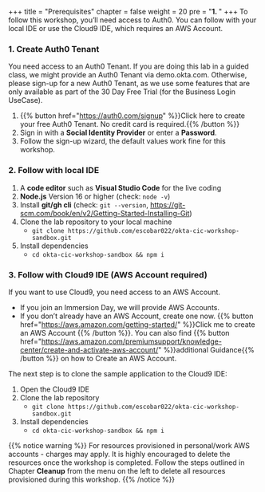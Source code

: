 +++
title = "Prerequisites"
chapter = false
weight = 20
pre = "<b>1. </b>"
+++
To follow this workshop, you’ll need access to Auth0. You can follow with your local IDE or use the Cloud9 IDE, which requires an AWS Account.

### 1. Create Auth0 Tenant
You need access to an Auth0 Tenant. If you are doing this lab in a guided class, we might provide an Auth0 Tenant via demo.okta.com. Otherwise, please sign-up for a new Auth0 Tenant, as we use some features that are only available as part of the 30 Day Free Trial (for the Business Login UseCase).

1. {{% button href="https://auth0.com/signup" %}}Click here to create your free Auth0 Tenant. No credit card is required.{{% /button %}}
2. Sign in with a **Social Identity Provider** or enter a **Password**.
3. Follow the sign-up wizard, the default values work fine for this workshop.

### 2. Follow with local IDE
1. A **code editor** such as **Visual Studio Code** for the live coding
2. **Node.js** Version 16 or higher (check: `node -v`)
3. Install **git/gh cli** (check: `git --version`, https://git-scm.com/book/en/v2/Getting-Started-Installing-Git)
4. Clone the lab repository to your local machine
    - `git clone https://github.com/escobar022/okta-cic-workshop-sandbox.git`
5. Install dependencies
    - `cd okta-cic-workshop-sandbox && npm i`

### 3. Follow with Cloud9 IDE (AWS Account required)
If you want to use Cloud9, you need access to an AWS Account.

- If you join an Immersion Day, we will provide AWS Accounts.
- If you don’t already have an AWS Account, create one now. 
{{% button href="https://aws.amazon.com/getting-started/" %}}Click me to create an AWS Account {{% /button %}}. You can also find {{% button href="https://aws.amazon.com/premiumsupport/knowledge-center/create-and-activate-aws-account/" %}}additional Guidance{{% /button %}} on how to Create an AWS Account.


The next step is to clone the sample application to the Cloud9 IDE:

1. Open the Cloud9 IDE
2. Clone the lab repository
    - `git clone https://github.com/escobar022/okta-cic-workshop-sandbox.git`
3. Install dependencies
    - `cd okta-cic-workshop-sandbox && npm i`

{{% notice warning %}}
For resources provisioned in personal/work AWS accounts - charges may apply. It is highly encouraged to delete the resources once the workshop is completed.
Follow the steps outlined in Chapter **Cleanup** from the menu on the left to delete all resources provisioned during this workshop.
{{% /notice %}}